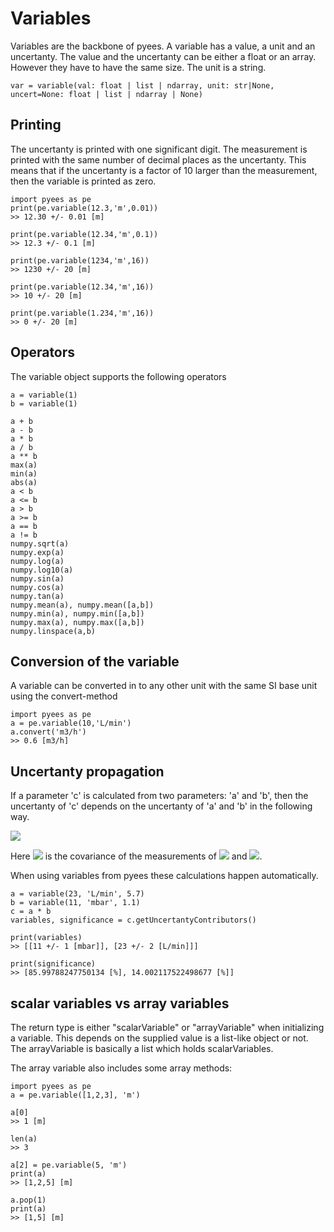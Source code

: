 # Variables


Variables are the backbone of pyees. A variable has a value, a unit and an uncertanty. The value and the uncertanty can be either a float or an array. However they have to have the same size. The unit is a string.

```
var = variable(val: float | list | ndarray, unit: str|None, uncert=None: float | list | ndarray | None)
```


## Printing
The uncertanty is printed with one significant digit. The measurement is printed with the same number of decimal places as the uncertanty. This means that if the uncertanty is a factor of 10 larger than the measurement, then the variable is printed as zero.

```
import pyees as pe
print(pe.variable(12.3,'m',0.01))
>> 12.30 +/- 0.01 [m]

print(pe.variable(12.34,'m',0.1))
>> 12.3 +/- 0.1 [m]

print(pe.variable(1234,'m',16))
>> 1230 +/- 20 [m]

print(pe.variable(12.34,'m',16))
>> 10 +/- 20 [m]

print(pe.variable(1.234,'m',16))
>> 0 +/- 20 [m]
```


## Operators
The variable object supports the following operators
```
a = variable(1)
b = variable(1)

a + b
a - b
a * b
a / b
a ** b
max(a)
min(a)
abs(a)
a < b
a <= b
a > b
a >= b
a == b
a != b
numpy.sqrt(a)
numpy.exp(a)
numpy.log(a)
numpy.log10(a)
numpy.sin(a)
numpy.cos(a)
numpy.tan(a)
numpy.mean(a), numpy.mean([a,b])
numpy.min(a), numpy.min([a,b])
numpy.max(a), numpy.max([a,b])
numpy.linspace(a,b)
```




## Conversion of the variable
A variable can be converted in to any other unit with the same SI base unit using the convert-method

```
import pyees as pe
a = pe.variable(10,'L/min')
a.convert('m3/h')
>> 0.6 [m3/h]
```



## Uncertanty propagation

If a parameter 'c' is calculated from two parameters: 'a' and 'b', then the uncertanty of 'c' depends on the uncertanty of 'a' and 'b' in the following way.

<img src="https://render.githubusercontent.com/render/math?math=\sigma_C = \sqrt{  \left(\frac{\partial C}{\partial A} \sigma_A\right)^2 %2B \left(\frac{\partial C}{\partial B} \sigma_B\right)^2 %2B 2\frac{\partial C}{\partial A}\frac{\partial C}{\partial B}\sigma_{AB}}">

Here <img src="https://render.githubusercontent.com/render/math?math=\sigma_{AB}"> is the covariance of the measurements of <img src="https://render.githubusercontent.com/render/math?math=A"> and <img src="https://render.githubusercontent.com/render/math?math=B">.

When using variables from pyees these calculations happen automatically.

<!-- ## significant contributors

The significant contributors to the uncertanty of a variable 'c' can be found using the getUncertantyContributors() method

```
variables, significance = variable.getUncertantyContributors()
```

 - significance is an array variable which contains the significance of the elements in the output 'variables'.
 - variables in a list of lists. Each element of the list is it self a list which describes where what contributes to the significance. An element of the output 'variables' which has a length of 1 correspondons to the contribution from the uncertanty of that single element in the list. An element of the output 'variables' which has a length of 2 corresponds to the constribution from the covariance between the two elements in the list.

 The significance is defined as follows:

<img src="https://render.githubusercontent.com/render/math?math=s_i = \frac{\frac{\partianl c}{\partial x_i}\sigma_{x_j}}{\sum_j \left(\frac{\partial c}{\partial x_j} \sigma_{x_j}\right) + \mathop{\sum \sum}_{n\neq m} \left( \frac{\partial c}{\partial x_n}\frac{\partial c}{\partial x_m} \sigma_{x_n, x_m} \right)}"> -->



```
a = variable(23, 'L/min', 5.7)
b = variable(11, 'mbar', 1.1)
c = a * b
variables, significance = c.getUncertantyContributors()

print(variables)
>> [[11 +/- 1 [mbar]], [23 +/- 2 [L/min]]]

print(significance)
>> [85.99788247750134 [%], 14.002117522498677 [%]]
```

## scalar variables vs array variables
The return type is either "scalarVariable" or "arrayVariable" when initializing a variable. This depends on the supplied value is a list-like object or not. The arrayVariable is basically a list which holds scalarVariables. 

The array variable also includes some array methods:
```
import pyees as pe
a = pe.variable([1,2,3], 'm')

a[0]
>> 1 [m]

len(a)
>> 3

a[2] = pe.variable(5, 'm')
print(a)
>> [1,2,5] [m]

a.pop(1)
print(a)
>> [1,5] [m]
```

